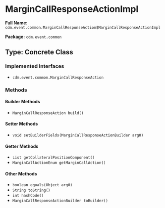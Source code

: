 # MarginCallResponseActionImpl

**Full Name:** `cdm.event.common.MarginCallResponseAction$MarginCallResponseActionImpl`

**Package:** `cdm.event.common`

## Type: Concrete Class

### Implemented Interfaces

- `cdm.event.common.MarginCallResponseAction`

### Methods

#### Builder Methods

- `MarginCallResponseAction build()`

#### Setter Methods

- `void setBuilderFields(MarginCallResponseActionBuilder arg0)`

#### Getter Methods

- `List getCollateralPositionComponent()`
- `MarginCallActionEnum getMarginCallAction()`

#### Other Methods

- `boolean equals(Object arg0)`
- `String toString()`
- `int hashCode()`
- `MarginCallResponseActionBuilder toBuilder()`

